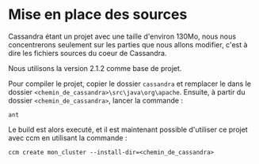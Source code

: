 Mise en place des sources
===========================

Cassandra étant un projet avec une taille d'environ 130Mo, nous nous concentrerons seulement sur les parties que nous allons modifier, c'est à dire les fichiers sources du coeur de Cassandra.

Nous utilisons la version 2.1.2 comme base de projet.

Pour compiler le projet, copier le dossier `cassandra` et remplacer le dans le dossier `<chemin_de_cassandra>\src\java\org\apache`.
Ensuite, à partir du dossier `<chemin_de_cassandra>`, lancer la commande :

	ant

Le build est alors executé, et il est maintenant possible d'utiliser ce projet avec ccm en utilisant la commande :

	ccm create mon_cluster --install-dir=<chemin_de_cassandra>